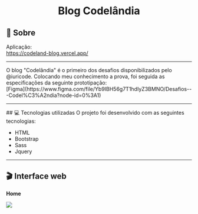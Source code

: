 <h1 align="center">Blog Codelândia</h1>

## 📃 Sobre
Aplicação: <br>
https://codeland-blog.vercel.app/ <br>
<hr>
O blog "Codelândia" é o primeiro dos desafios disponibilizados pelo @iuricode.
Colocando meu conhecimento a prova, foi seguida as especificações da seguinte prototipação:<br>
[Figma](https://www.figma.com/file/Yb9IBH56g7T1hdIyZ3BMNO/Desafios---Codel%C3%A2ndia?node-id=0%3A1)
<hr>
## 💻 Tecnologias utilizadas
O projeto foi desenvolvido com as seguintes tecnologias: <br>
<ul>
    <li>HTML</li>
    <li>Bootstrap</li>
    <li>Sass</li>
    <li>Jquery</li>
</ul>
<hr>

##  🎬 Interface web

<strong>Home</strong>

<img src="https://github.com/Napaul4/codeland_blog/assets/101272741/a424bd30-3998-498b-a5ff-55b666b6f4f6"/>
